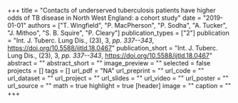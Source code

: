 +++
title = "Contacts of underserved tuberculosis patients have higher odds of TB disease in North West England: a cohort study"
date = "2019-01-01"
authors = ["T. Wingfield", "P. MacPherson", "P. Sodha", "A. Tucker", "J. Mithoo", "S. B. Squire", "P. Cleary"]
publication_types = ["2"]
publication = "Int. J. Tuberc. Lung Dis., (23), 3, _pp. 337--343_, https://doi.org/10.5588/ijtld.18.0467"
publication_short = "Int. J. Tuberc. Lung Dis., (23), 3, _pp. 337--343_, https://doi.org/10.5588/ijtld.18.0467"
abstract = ""
abstract_short = ""
image_preview = ""
selected = false
projects = []
tags = []
url_pdf = "NA"
url_preprint = ""
url_code = ""
url_dataset = ""
url_project = ""
url_slides = ""
url_video = ""
url_poster = ""
url_source = ""
math = true
highlight = true
[header]
image = ""
caption = ""
+++
